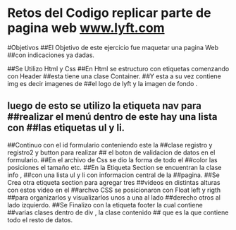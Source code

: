 
# Retos del Codigo replicar parte de pagina web www.lyft.com
#Objetivos
##El Objetivo de este ejercicio fue maquetar una pagina Web
##con indicaciones ya dadas.

##Se Utilizo Html y Css
##En Html se estructuro con etiquetas comenzando con Header 
##esta tiene una clase Container. 
##Y esta a su vez  contiene img es decir imagenes  de ##el logo de lyft y la imagen de fondo .
## luego de esto se utilizo la etiqueta nav para ##realizar el menú dentro de este hay una lista con ##las etiquetas ul y li.
##Continuo con el id formulario conteniendo este la ##clase registro y registro2 y button para realizar  ## el boton de validacion de datos en el formulario.
##En el archivo de Css se dio la forma de todo el ##color las posiciones el tamaño etc.
##En la Etiqueta Section se encuentran la clase info , ##con una lista ul y li con informacion central de la ##pagina.
##Se Crea otra etiqueta section para agregar tres ##videos en distintas alturas con estos video en el ##archvo CSS se posicionaron con Float left y rigth ##para organizarlos y visualizarlos unos a una al lado ##derecho otros al lado izquierdo.
##Se Finalizo con la etiqueta footer la cual contiene ##varias clases dentro de div , la clase contenido   ## que es la que contiene todo el resto de datos.



